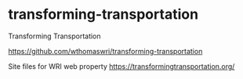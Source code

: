 # transforming-transportation
Transforming Transportation

https://github.com/wthomaswri/transforming-transportation

Site files for WRI web property https://transformingtransportation.org/

